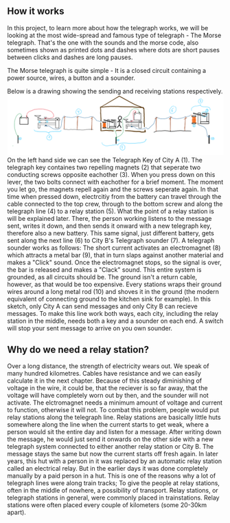 
## How it works
In this project, to learn more about how the telegraph works, we will be looking at the most wide-spread and famous type of telegraph - The Morse telegraph. That's the one with the sounds and the morse code, also sometimes shown as printed dots and dashes where dots are short pauses between clicks and dashes are long pauses.

The Morse telegraph is quite simple - It is a closed circuit containing a power source, wires, a button and a sounder. 

Below is a drawing showing the sending and receiving stations respectively. 
![Telegraph line drawing](telegraph_original_imagie_sketch.png)
On the left hand side we can see the Telegraph Key of City A (1). The telegraph key containes two repelling magnets (2) that seperate two conducting screws opposite eachother (3). When you press down on this lever, the two bolts connect with eachother for a brief moment. The moment you let go, the magnets repell again and the screws seperate again. In that time when pressed down, electrcitiy from the battery can travel through the cable connected to the top crew, through to the bottom screw and along the telegraph line (4) to a relay station (5). What the point of a relay station is will be explained later. There, the person working listens to the message sent, writes it down, and then sends it onward with a new telegraph key, therefore also a new battery. This same signal, just different battery, gets sent along the next line (6) to City B's Telegraph sounder (7). A telegraph sounder works as follows: The short current activates an electromagnet (8) which attracts a metal bar (9), that in turn slaps against another material and makes a "Click" sound. Once the electromagnet stops, so the signal is over, the bar is released and makes a "Clack" sound. This entire system is grounded, as all circuits should be. The ground isn't a return cable, however, as that would be too expensive. Every stations wraps their ground wires around a long metal rod (10) and shoves it in the ground (the modern equivalent of connecting ground to the kitchen sink for example). 
In this sketch, only City A can send messages and only City B can recieve messages. To make this line work both ways, each city, including the relay station in the middle, needs both a key and a sounder on each end. A switch will stop your sent message to arrive on you own sounder.

## Why do we need a relay station?
Over a long distance, the strength of electricity wears out. We speak of many hundred kilometres. Cables have resistance and we can easily calculate it in the next chapter. Because of this steady diminishing of voltage in the wire, it could be, that the reciever is so far away, that the voltage will have completely worn out by then, and the sounder will not activate. The elctromagnet needs a minimum amount of voltage and current to function, otherwise it will not. 
To combat this problem, people would put relay stations along the telegraph line. Relay stations are basically little huts somewhere along the line when the current starts to get weak, where a person would sit the entire day and listen for a message. After writing down the message, he would just send it onwards on the other side with a new telegraph system connected to either another relay station or City B. The message stays the same but now the current starts off fresh again.
In later years, this hut with a person in it was replaced by an automatic relay station called an electrical relay. But in the earlier days it was done completely manually by a paid person in a hut.
This is one of the reasons why a lot of telegraph lines were along train tracks; To give the people at relay stations, often in the middle of nowhere, a possibility of transport. Relay stations, or telegraph stations in general, were commonly placed in trainstations.
Relay stations were often placed every couple of kilometers (some 20-30km apart). 
